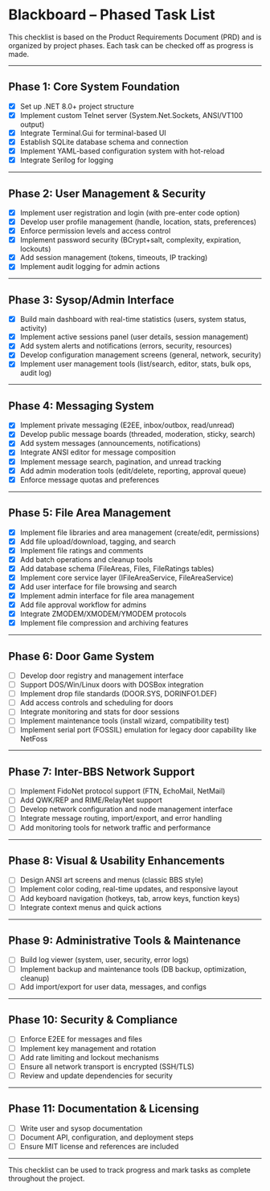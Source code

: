 # Blackboard – Phased Task List

This checklist is based on the Product Requirements Document (PRD) and is organized by project phases. Each task can be checked off as progress is made.

---

## Phase 1: Core System Foundation
- [x] Set up .NET 8.0+ project structure
- [x] Implement custom Telnet server (System.Net.Sockets, ANSI/VT100 output)
- [x] Integrate Terminal.Gui for terminal-based UI
- [x] Establish SQLite database schema and connection
- [x] Implement YAML-based configuration system with hot-reload
- [x] Integrate Serilog for logging

---

## Phase 2: User Management & Security
- [x] Implement user registration and login (with pre-enter code option)
- [x] Develop user profile management (handle, location, stats, preferences)
- [x] Enforce permission levels and access control
- [x] Implement password security (BCrypt+salt, complexity, expiration, lockouts)
- [x] Add session management (tokens, timeouts, IP tracking)
- [x] Implement audit logging for admin actions

---

## Phase 3: Sysop/Admin Interface
- [x] Build main dashboard with real-time statistics (users, system status, activity)
- [x] Implement active sessions panel (user details, session management)
- [x] Add system alerts and notifications (errors, security, resources)
- [x] Develop configuration management screens (general, network, security)
- [x] Implement user management tools (list/search, editor, stats, bulk ops, audit log)

---

## Phase 4: Messaging System
- [x] Implement private messaging (E2EE, inbox/outbox, read/unread)
- [x] Develop public message boards (threaded, moderation, sticky, search)
- [x] Add system messages (announcements, notifications)
- [x] Integrate ANSI editor for message composition
- [x] Implement message search, pagination, and unread tracking
- [x] Add admin moderation tools (edit/delete, reporting, approval queue)
- [x] Enforce message quotas and preferences

---

## Phase 5: File Area Management
- [x] Implement file libraries and area management (create/edit, permissions)
- [x] Add file upload/download, tagging, and search
- [x] Implement file ratings and comments
- [x] Add batch operations and cleanup tools
- [x] Add database schema (FileAreas, Files, FileRatings tables)
- [x] Implement core service layer (IFileAreaService, FileAreaService)
- [x] Add user interface for file browsing and search
- [x] Implement admin interface for file area management
- [x] Add file approval workflow for admins
- [x] Integrate ZMODEM/XMODEM/YMODEM protocols
- [x] Implement file compression and archiving features

---

## Phase 6: Door Game System
- [ ] Develop door registry and management interface
- [ ] Support DOS/Win/Linux doors with DOSBox integration
- [ ] Implement drop file standards (DOOR.SYS, DORINFO1.DEF)
- [ ] Add access controls and scheduling for doors
- [ ] Integrate monitoring and stats for door sessions
- [ ] Implement maintenance tools (install wizard, compatibility test)
- [ ] Implement serial port (FOSSIL) emulation for legacy door capability like NetFoss

---

## Phase 7: Inter-BBS Network Support
- [ ] Implement FidoNet protocol support (FTN, EchoMail, NetMail)
- [ ] Add QWK/REP and RIME/RelayNet support
- [ ] Develop network configuration and node management interface
- [ ] Integrate message routing, import/export, and error handling
- [ ] Add monitoring tools for network traffic and performance

---

## Phase 8: Visual & Usability Enhancements
- [ ] Design ANSI art screens and menus (classic BBS style)
- [ ] Implement color coding, real-time updates, and responsive layout
- [ ] Add keyboard navigation (hotkeys, tab, arrow keys, function keys)
- [ ] Integrate context menus and quick actions

---

## Phase 9: Administrative Tools & Maintenance
- [ ] Build log viewer (system, user, security, error logs)
- [ ] Implement backup and maintenance tools (DB backup, optimization, cleanup)
- [ ] Add import/export for user data, messages, and configs

---

## Phase 10: Security & Compliance
- [ ] Enforce E2EE for messages and files
- [ ] Implement key management and rotation
- [ ] Add rate limiting and lockout mechanisms
- [ ] Ensure all network transport is encrypted (SSH/TLS)
- [ ] Review and update dependencies for security

---

## Phase 11: Documentation & Licensing
- [ ] Write user and sysop documentation
- [ ] Document API, configuration, and deployment steps
- [ ] Ensure MIT license and references are included

---

This checklist can be used to track progress and mark tasks as complete throughout the project.
